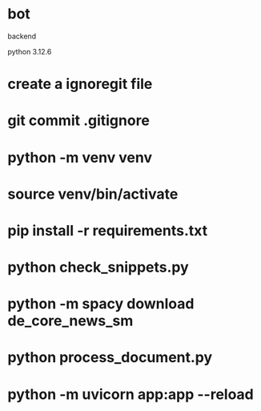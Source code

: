 # bot

backend

python 3.12.6

# create a ignoregit file
# git commit .gitignore

# python -m venv venv
# source venv/bin/activate
# pip install -r requirements.txt

# python check_snippets.py

# python -m spacy download de_core_news_sm
# python process_document.py

# python -m uvicorn app:app --reload
